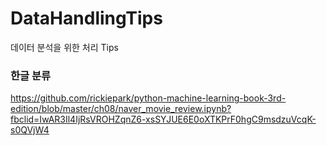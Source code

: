 # DataHandlingTips
데이터 분석을 위한 처리 Tips


### 한글 분류
https://github.com/rickiepark/python-machine-learning-book-3rd-edition/blob/master/ch08/naver_movie_review.ipynb?fbclid=IwAR3Il4IjRsVROHZqnZ6-xsSYJUE6E0oXTKPrF0hgC9msdzuVcqK-s0QVjW4
